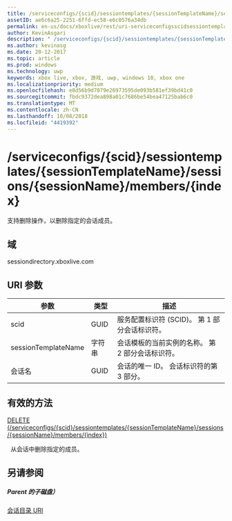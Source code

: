 ```yaml
---
title: /serviceconfigs/{scid}/sessiontemplates/{sessionTemplateName}/sessions/{sessionName}/members/{index}
assetID: ae6c6a25-2251-6ffd-ec58-e6c0576a34db
permalink: en-us/docs/xboxlive/rest/uri-serviceconfigsscidsessiontemplatessessiontemplatenamesessionnamemembersindex.html
author: KevinAsgari
description: " /serviceconfigs/{scid}/sessiontemplates/{sessionTemplateName}/sessions/{sessionName}/members/{index}"
ms.author: kevinasg
ms.date: 20-12-2017
ms.topic: article
ms.prod: windows
ms.technology: uwp
keywords: xbox live, xbox, 游戏, uwp, windows 10, xbox one
ms.localizationpriority: medium
ms.openlocfilehash: e8d56b9d7079e26973595de093b581ef39bd41c0
ms.sourcegitcommit: fbdc9372dea898a01c7686be54bea47125bab6c0
ms.translationtype: MT
ms.contentlocale: zh-CN
ms.lasthandoff: 10/08/2018
ms.locfileid: "4419392"
---
```

# <a name="serviceconfigsscidsessiontemplatessessiontemplatenamesessionssessionnamemembersindex"></a>/serviceconfigs/{scid}/sessiontemplates/{sessionTemplateName}/sessions/{sessionName}/members/{index}
支持删除操作，以删除指定的会话成员。
<a id="ID4EO"></a>


## <a name="domain"></a>域
sessiondirectory.xboxlive.com  
<a id="ID4ET"></a>


## <a name="uri-parameters"></a>URI 参数

| 参数| 类型| 描述|
| --- | --- | --- |
| scid| GUID| 服务配置标识符 (SCID)。 第 1 部分会话标识符。|
| sessionTemplateName| 字符串| 会话模板的当前实例的名称。 第 2 部分会话标识符。|
| 会话名| GUID| 会话的唯一 ID。 会话标识符的第 3 部分。|

<a id="ID4EDC"></a>


## <a name="valid-methods"></a>有效的方法

[DELETE (/serviceconfigs/{scid}/sessiontemplates/{sessionTemplateName}/sessions/{sessionName}/members/{index})](uri-serviceconfigsscidsessiontemplatessessiontemplatenamesessionnamemembersindexdelete.md)

&nbsp;&nbsp;从会话中删除指定的成员。

<a id="ID4ENC"></a>


## <a name="see-also"></a>另请参阅

<a id="ID4EPC"></a>


##### <a name="parent"></a>Parent 的子磁盘）

[会话目录 URI](atoc-reference-sessiondirectory.md)
